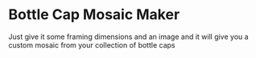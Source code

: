 # Bottle Cap Mosaic Maker
Just give it some framing dimensions and an image and it will give you a custom mosaic from your collection of bottle caps